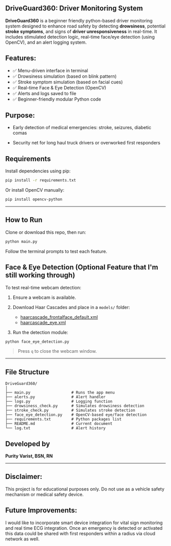 ## DriveGuard360: Driver Monitoring System

**DriveGuard360** is a beginner friendly python-based driver monitoring system designed to enhance road safety by detecting **drowsiness**, potential **stroke symptoms**, and signs of **driver unresponsiveness** in real-time. It includes stimulated detection logic, real-time face/eye detection (using OpenCV), and an alert logging system.

## Features:

- ✅ Menu-driven interface in terminal
- ✅ Drowsiness simulation (based on blink pattern)
- ✅ Stroke symptom simulation (based on facial cues)
- ✅ Real-time Face & Eye Detection (OpenCV)
- ✅ Alerts and logs saved to file
- ✅ Beginner-friendly modular Python code

## Purpose: 

- Early detection of medical emergencies: stroke, seizures, diabetic comas

- Security net for long haul truck drivers or overworked first responders

## Requirements

Install dependencies using pip:

```bash
pip install -r requirements.txt
```

Or install OpenCV manually:

```bash
pip install opencv-python
```

---

##  How to Run

Clone or download this repo, then run:

```bash
python main.py
```

Follow the terminal prompts to test each feature.


##  Face & Eye Detection (Optional Feature that I'm still working through)

To test real-time webcam detection:

1. Ensure a webcam is available.
2. Download Haar Cascades and place in a `models/` folder:
   - [haarcascade_frontalface_default.xml](https://github.com/opencv/opencv/blob/master/data/haarcascades/haarcascade_frontalface_default.xml)
   - [haarcascade_eye.xml](https://github.com/opencv/opencv/blob/master/data/haarcascades/haarcascade_eye.xml)

3. Run the detection module:

```bash
python face_eye_detection.py
```

> Press `q` to close the webcam window.

---

##  File Structure

```
DriveGuard360/
│
├── main.py                  # Runs the app menu
├── alerts.py                # Alert handler
├── logs.py                  # Logging function
├── drowsiness_check.py      # Simulates drowsiness detection
├── stroke_check.py          # Simulates stroke detection
├── face_eye_detection.py    # OpenCV-based eye/face detection
├── requirements.txt         # Python packages list
├── README.md                # Current document
└── log.txt                  # Alert history 
```

##  Developed by

**Purity Varist, BSN, RN**

---

## Disclaimer:

This project is for educational purposes only. Do not use as a vehicle safety mechanism or medical safety device.


## Future Improvements:

I would like to incorporate smart device integration for vital sign monitoring and real time ECG integration. Once an emergency is detected or activated this data could be shared with first responders within a radius via cloud network as well. 



